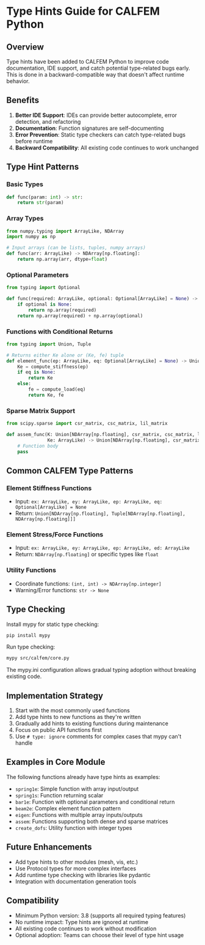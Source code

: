 # Type Hints Guide for CALFEM Python

## Overview
Type hints have been added to CALFEM Python to improve code documentation, IDE support, and catch potential type-related bugs early. This is done in a backward-compatible way that doesn't affect runtime behavior.

## Benefits
1. **Better IDE Support**: IDEs can provide better autocomplete, error detection, and refactoring
2. **Documentation**: Function signatures are self-documenting 
3. **Error Prevention**: Static type checkers can catch type-related bugs before runtime
4. **Backward Compatibility**: All existing code continues to work unchanged

## Type Hint Patterns

### Basic Types
```python
def func(param: int) -> str:
    return str(param)
```

### Array Types
```python
from numpy.typing import ArrayLike, NDArray
import numpy as np

# Input arrays (can be lists, tuples, numpy arrays)
def func(arr: ArrayLike) -> NDArray[np.floating]:
    return np.array(arr, dtype=float)
```

### Optional Parameters
```python
from typing import Optional

def func(required: ArrayLike, optional: Optional[ArrayLike] = None) -> NDArray[np.floating]:
    if optional is None:
        return np.array(required)
    return np.array(required) + np.array(optional)
```

### Functions with Conditional Returns
```python
from typing import Union, Tuple

# Returns either Ke alone or (Ke, fe) tuple
def element_func(ep: ArrayLike, eq: Optional[ArrayLike] = None) -> Union[NDArray[np.floating], Tuple[NDArray[np.floating], NDArray[np.floating]]]:
    Ke = compute_stiffness(ep)
    if eq is None:
        return Ke
    else:
        fe = compute_load(eq)
        return Ke, fe
```

### Sparse Matrix Support
```python
from scipy.sparse import csr_matrix, csc_matrix, lil_matrix

def assem_func(K: Union[NDArray[np.floating], csr_matrix, csc_matrix, lil_matrix], 
               Ke: ArrayLike) -> Union[NDArray[np.floating], csr_matrix, csc_matrix, lil_matrix]:
    # Function body
    pass
```

## Common CALFEM Type Patterns

### Element Stiffness Functions
- Input: `ex: ArrayLike, ey: ArrayLike, ep: ArrayLike, eq: Optional[ArrayLike] = None`
- Return: `Union[NDArray[np.floating], Tuple[NDArray[np.floating], NDArray[np.floating]]]`

### Element Stress/Force Functions  
- Input: `ex: ArrayLike, ey: ArrayLike, ep: ArrayLike, ed: ArrayLike`
- Return: `NDArray[np.floating]` or specific types like `float`

### Utility Functions
- Coordinate functions: `(int, int) -> NDArray[np.integer]`
- Warning/Error functions: `str -> None`

## Type Checking
Install mypy for static type checking:
```bash
pip install mypy
```

Run type checking:
```bash
mypy src/calfem/core.py
```

The mypy.ini configuration allows gradual typing adoption without breaking existing code.

## Implementation Strategy
1. Start with the most commonly used functions
2. Add type hints to new functions as they're written
3. Gradually add hints to existing functions during maintenance
4. Focus on public API functions first
5. Use `# type: ignore` comments for complex cases that mypy can't handle

## Examples in Core Module
The following functions already have type hints as examples:
- `spring1e`: Simple function with array input/output
- `spring1s`: Function returning scalar
- `bar1e`: Function with optional parameters and conditional return
- `beam2e`: Complex element function pattern
- `eigen`: Functions with multiple array inputs/outputs
- `assem`: Functions supporting both dense and sparse matrices
- `create_dofs`: Utility function with integer types

## Future Enhancements
- Add type hints to other modules (mesh, vis, etc.)
- Use Protocol types for more complex interfaces
- Add runtime type checking with libraries like pydantic
- Integration with documentation generation tools

## Compatibility
- Minimum Python version: 3.8 (supports all required typing features)
- No runtime impact: Type hints are ignored at runtime
- All existing code continues to work without modification
- Optional adoption: Teams can choose their level of type hint usage

